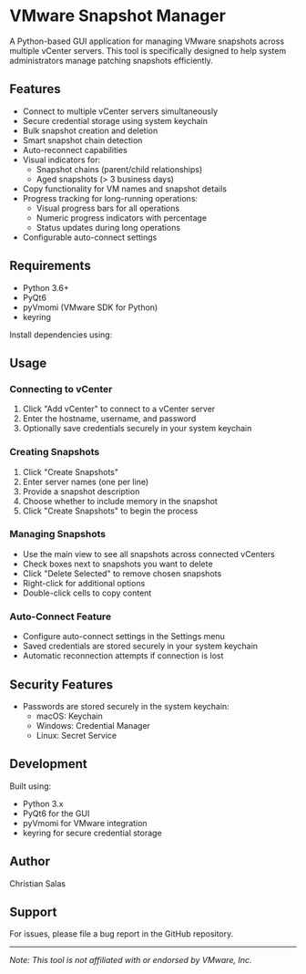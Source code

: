 # VMware Snapshot Manager

A Python-based GUI application for managing VMware snapshots across multiple vCenter servers. This tool is specifically designed to help system administrators manage patching snapshots efficiently.

## Features

- Connect to multiple vCenter servers simultaneously
- Secure credential storage using system keychain
- Bulk snapshot creation and deletion
- Smart snapshot chain detection
- Auto-reconnect capabilities
- Visual indicators for:
  - Snapshot chains (parent/child relationships)
  - Aged snapshots (> 3 business days)
- Copy functionality for VM names and snapshot details
- Progress tracking for long-running operations:
  - Visual progress bars for all operations
  - Numeric progress indicators with percentage
  - Status updates during long operations
- Configurable auto-connect settings

## Requirements

- Python 3.6+
- PyQt6
- pyVmomi (VMware SDK for Python)
- keyring

Install dependencies using:

## Usage

### Connecting to vCenter

1. Click "Add vCenter" to connect to a vCenter server
2. Enter the hostname, username, and password
3. Optionally save credentials securely in your system keychain

### Creating Snapshots

1. Click "Create Snapshots"
2. Enter server names (one per line)
3. Provide a snapshot description
4. Choose whether to include memory in the snapshot
5. Click "Create Snapshots" to begin the process

### Managing Snapshots

- Use the main view to see all snapshots across connected vCenters
- Check boxes next to snapshots you want to delete
- Click "Delete Selected" to remove chosen snapshots
- Right-click for additional options
- Double-click cells to copy content

### Auto-Connect Feature

- Configure auto-connect settings in the Settings menu
- Saved credentials are stored securely in your system keychain
- Automatic reconnection attempts if connection is lost

## Security Features

- Passwords are stored securely in the system keychain:
  - macOS: Keychain
  - Windows: Credential Manager
  - Linux: Secret Service

## Development

Built using:
- Python 3.x
- PyQt6 for the GUI
- pyVmomi for VMware integration
- keyring for secure credential storage


## Author

Christian Salas

## Support

For issues, please file a bug report in the GitHub repository.

---

*Note: This tool is not affiliated with or endorsed by VMware, Inc.*